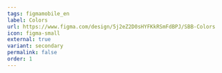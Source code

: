 ```yaml
---
tags: figmamobile_en
label: Colors
url: https://www.figma.com/design/5j2eZ2D0sHYFKkRSmFdBPJ/SBB-Colors
icon: figma-small
external: true
variant: secondary
permalink: false
order: 1
---
```




